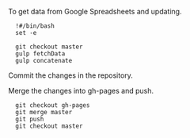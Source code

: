 To get data from Google Spreadsheets and updating.

```shell
  !#/bin/bash
  set -e

  git checkout master
  gulp fetchData
  gulp concatenate
```

Commit the changes in the repository.

Merge the changes into gh-pages and push.

```shell
  git checkout gh-pages
  git merge master
  git push
  git checkout master
```
